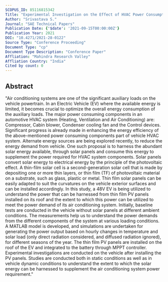 ```yaml
---
SCOPUS_ID: 85116815342
Title: "Experimental Investigation on the Effect of HVAC Power Consumption in Electric Vehicle Integrated with Thin Film Solar PV Panels"
Author: "Srivastava S."
Journal: "SAE Technical Papers"
Publication Date: {'$date': '2021-09-15T00:00:00Z'}
Publication Year: 2021
DOI: "10.4271/2021-28-0122"
Source Type: "Conference Proceeding"
Document Type: "cp"
Document Type Description: "Conference Paper"
Affliation: "Mahindra Research Valley"
Affliation Country: "India"
Cited by count: 0
---
```


## Abstract
"Air conditioning systems are one of the significant auxiliary loads on the vehicle powertrain. In an Electric Vehicle (EV) where the available energy is limited, it becomes crucial to optimize the overall energy consumption of the auxiliary loads. The major power consuming components in an automotive HVAC system (Heating, Ventilation and Air Conditioning) are: Compressor, Cabin blower, Condenser cooling fan and the Control devices. Significant progress is already made in enhancing the energy efficiency of the above-mentioned power consuming components part of vehicle HVAC system. Alternate energy sources are being explored recently, to reduce the energy demand from vehicle. One such proposal is to harness the abundant solar energy available, through solar panels and consume this energy to supplement the power required for HVAC system components. Solar panels convert solar energy to electrical energy by the principle of the photovoltaic effect. A thin-film solar cell is a second-generation solar cell that is made by depositing one or more thin layers, or thin film (TF) of photovoltaic material on a substrate, such as glass, plastic or metal. Thin film solar panels can be easily adapted to suit the curvatures on the vehicle exterior surfaces and can be installed accordingly. In this study, a 48V EV is being utilized to understand the power that can be harnessed from thin film PV panels installed on its roof and the extent to which this power can be utilized to meet the power demand of its air conditioning system. Initially, baseline tests are conducted in the vehicle without solar panels at different ambient conditions. The measurements help us to understand the power demands from the different components of the system at various loading conditions. A MATLAB model is developed, and simulations are undertaken for generating the power output based on hourly changes in temperature and solar load (only direct radiation considered, and diffused radiation ignored), for different seasons of the year. The thin film PV panels are installed on the roof of the EV and integrated to the battery through MPPT controller. Experimental investigations are conducted on the vehicle after installing the PV panels. Studies are conducted both in static conditions as well as in vehicle dynamic conditions to understand the extent to which the solar energy can be harnessed to supplement the air conditioning system power requirement."
